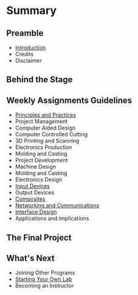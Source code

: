 # Summary

## Preamble

* [Introduction](README.md)
* Credits
* Disclaimer

## Behind the Stage

## Weekly Assignments Guidelines

* [Principles and Practices](weekly-assignments/principles-and-practices.md)
* Project Management
* Computer Aided Design
* Computer Controlled Cutting
* 3D Printing and Scanning
* Electronics Production
* Molding and Casting
* Project Development
* Machine Design
* Molding and Casting
* Electronics Design
* [Input Devices](weekly-assignments/input-devices.md)
* Output Devices
* [Composites](weekly-assignments/composites.md)
* [Networking and Communications](weekly-assignments/networking-and-communications.md)
* [Interface Design](weekly-assignments/interface-design.md)
* Applications and Implications

## The Final Project

## What's Next

* Joining Other Programs
* [Starting Your Own Lab](whats-next/start-your-own-lab.md)
* Becoming an Instructor

